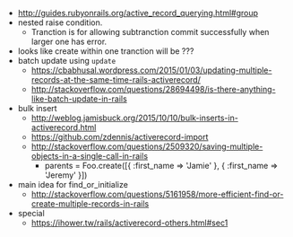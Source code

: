 - http://guides.rubyonrails.org/active_record_querying.html#group
- nested raise condition.
  - Tranction is for allowing subtranction commit successfully when larger one has error.
- looks like create within one tranction will be ???
- batch update using `update`
  - https://cbabhusal.wordpress.com/2015/01/03/updating-multiple-records-at-the-same-time-rails-activerecord/
  - http://stackoverflow.com/questions/28694498/is-there-anything-like-batch-update-in-rails
- bulk insert
  - http://weblog.jamisbuck.org/2015/10/10/bulk-inserts-in-activerecord.html
  - https://github.com/zdennis/activerecord-import
  - http://stackoverflow.com/questions/2509320/saving-multiple-objects-in-a-single-call-in-rails
    -  parents = Foo.create([{ :first_name => 'Jamie' }, { :first_name => 'Jeremy' }])
- main idea for find_or_initialize
  - http://stackoverflow.com/questions/5161958/more-efficient-find-or-create-multiple-records-in-rails
- special
  - https://ihower.tw/rails/activerecord-others.html#sec1

